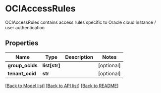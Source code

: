 # OCIAccessRules

OCIAccessRules contains access rules specific to Oracle cloud instance / user authentication
## Properties
Name | Type | Description | Notes
------------ | ------------- | ------------- | -------------
**group_ocids** | **list[str]** |  | [optional] 
**tenant_ocid** | **str** |  | [optional] 

[[Back to Model list]](../README.md#documentation-for-models) [[Back to API list]](../README.md#documentation-for-api-endpoints) [[Back to README]](../README.md)


